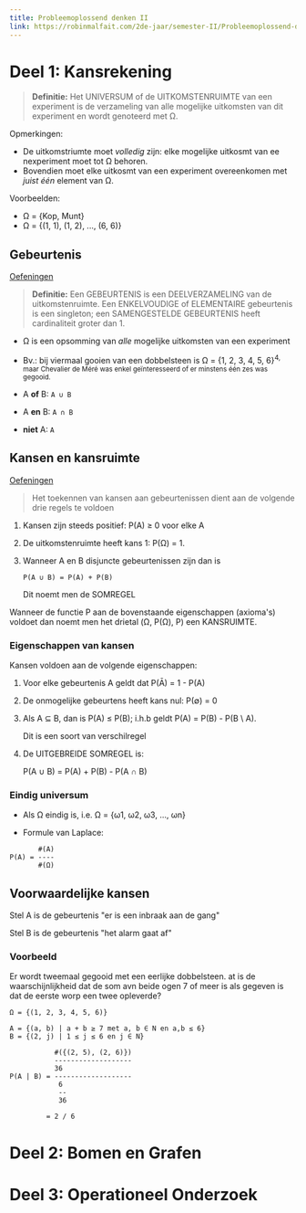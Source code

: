 ```yaml
---
title: Probleemoplossend denken II
link: https://robinmalfait.com/2de-jaar/semester-II/Probleemoplossend-denken-II.md
---
```


# Deel 1: Kansrekening

> **Definitie:** Het UNIVERSUM of  de UITKOMSTENRUIMTE van een experiment is de verzameling van alle mogelijke uitkomsten van dit experiment en wordt genoteerd met Ω.

Opmerkingen:

- De uitkomstriumte moet *volledig* zijn: elke mogelijke uitkosmt van ee nexperiment moet tot Ω behoren.
- Bovendien moet elke uitkosmt van een experiment overeenkomen met *juist één* element van Ω.

Voorbeelden:

- Ω = {Kop, Munt}
- Ω = {(1, 1), (1, 2), ..., (6, 6)}

## Gebeurtenis

[Oefeningen](/2de-jaar/semester-II/ProbleemOplossendDenken/Oefeningen_Gebeurtenis.md)

> **Definitie:** Een GEBEURTENIS is een DEELVERZAMELING van de uitkomstenruimte. Een ENKELVOUDIGE of ELEMENTAIRE gebeurtenis is een singleton; een SAMENGESTELDE GEBEURTENIS heeft cardinaliteit groter dan 1.

- Ω is een opsomming van *alle* mogelijke uitkomsten van een experiment
- Bv.: bij viermaal gooien van een dobbelsteen is Ω = {1, 2, 3, 4, 5, 6}<sup>4</up>, maar Chevalier de Méré was enkel geïnteresseerd of er minstens één zes was gegooid.

- A **of** B: `A ∪ B`
- A **en** B: `A ∩ B`
- **niet** A: `A`

## Kansen en kansruimte

[Oefeningen](/2de-jaar/semester-II/ProbleemOplossendDenken/Oefeningen_KansenEnKansruimte.md)

> Het toekennen van kansen aan gebeurtenissen dient aan de volgende drie regels te voldoen
1. Kansen zijn steeds positief: P(A) ≥ 0 voor elke A
2. De uitkomstenruimte heeft kans 1: P(Ω) = 1.
3. Wanneer A en B disjuncte gebeurtenissen zijn dan is

    ```
    P(A ∪ B) = P(A) + P(B)
    ```

    Dit noemt men de SOMREGEL

Wanneer de functie P aan de bovenstaande eigenschappen (axioma's) voldoet dan noemt men het drietal (Ω, P(Ω), P) een KANSRUIMTE.

### Eigenschappen van kansen

Kansen voldoen aan de volgende eigenschappen:

1. Voor elke gebeurtenis A geldt dat P(Ā) = 1 - P(A)
2. De onmogelijke gebeurtens heeft kans nul: P(∅) = 0
3. Als A ⊆ B, dan is P(A) ≤ P(B); i.h.b geldt P(A) = P(B) - P(B \ A).

    Dit is een soort van verschilregel

4. De UITGEBREIDE SOMREGEL is:

    P(A ∪ B) = P(A) + P(B) - P(A ∩ B)

### Eindig universum

- Als Ω eindig is, i.e. Ω = {ω1, ω2, ω3, ..., ωn}

- Formule van Laplace:

```
       #(A)
P(A) = ----
       #(Ω)
```

## Voorwaardelijke kansen

Stel A is de gebeurtenis "er is een inbraak aan de gang"

Stel B is de gebeurtenis "het alarm gaat af"

### Voorbeeld

Er wordt tweemaal gegooid met een eerlijke dobbelsteen. at is de waarschijnlijkheid dat de som avn beide ogen 7 of meer is als gegeven is dat de eerste worp een twee opleverde?

```
Ω = {(1, 2, 3, 4, 5, 6)}

A = {(a, b) | a + b ≥ 7 met a, b ∈ N en a,b ≤ 6}
B = {(2, j) | 1 ≤ j ≤ 6 en j ∈ N}

           #({(2, 5), (2, 6)})
           -------------------
           36
P(A | B) = -------------------
            6
            --
            36

         = 2 / 6

```

# Deel 2: Bomen en Grafen

# Deel 3: Operationeel Onderzoek
